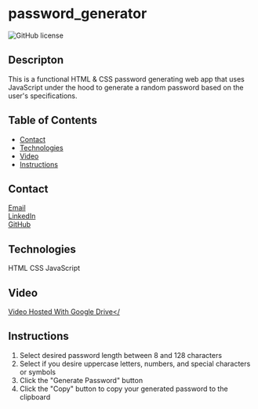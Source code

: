 # password_generator
![GitHub license](https://img.shields.io/badge/license-MIT-blue.svg)
## Descripton
This is a functional HTML & CSS password generating web app that uses JavaScript under the hood to generate a random password based on the user's specifications. 

## Table of Contents
* [Contact](#contact)
* [Technologies](#technologies)  
* [Video](#video)
* [Instructions](#instructions)

## Contact
<a href="https://matthewbrignola@du.edu">Email</a> <br>
<a href="https://www.linkedin.com/in/matthewbrignola/">LinkedIn</a> <br>
<a href="https://github.com/PrismaticDevelopmentStudios">GitHub</a> <br>
## Technologies
HTML
CSS
JavaScript
## Video
<a href="https://drive.google.com/file/d/1rdUVAkXu3xUkxRjy1xxaRQAPKTaq6YY7/view?usp=sharing" target="_blank">Video Hosted With Google Drive</<a>
## Instructions
<ol>
  <li>Select desired password length between 8 and 128 characters</li>
  <li>Select if you desire uppercase letters, numbers, and special characters or symbols</li>
  <li>Click the "Generate Password" button</li>
  <li>Click the "Copy" button to copy your generated password to the clipboard</li>
 <ol>


